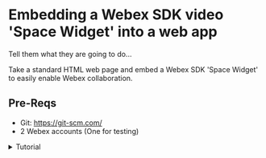 [Add Webex photo]: # 
# Embedding a Webex SDK video 'Space Widget' into a web app

Tell them what they are going to do...

Take a standard HTML web page and embed a Webex SDK 'Space Widget' to easily enable Webex collaboration.
 
[Add a gif of end product]: #  

## Pre-Reqs
- Git: https://git-scm.com/
- 2 Webex accounts (One for testing)

<details>
<summary>Tutorial</summary>

# Installation

To embed a Space Widget into a web page, we first need to have a web page! A basic HTML/CSS project for the fictitious 'OneBank' company can be downloaded from GitHub, or cloned via Git:
 
## Obtain your Webex Personal Access Token 

[Click here for your Webex Access Token!](https://developer.webex.com/docs/getting-started)

or https://developer.webex.com/docs/getting-started 
 > Important: Copy Personal Access Token for later use
<br/>
 
![CleanShot-Google Chrome202207-14 at 11 17 36](https://user-images.githubusercontent.com/9085386/179029658-ecdb4a93-b1a1-47c9-8d87-4a0af12e15db.png)


## Configure

1. Clone the repository with git 
```
git clone https://github.com/Radmanded/webex-spaceWidget.git

```
<br/>

2. Change to the onebank folder `cd /webex-spaceWidget` 

<br/>

3. Open `webex-teams.html` in an editor
  -- add your Webex personal access token and an 
  -- add an email address to a webex user that is not yourself
  -- Save the file

<br/>

4. Next make changes to `onebank.html` in your editor
  - Find Line 69, which defines the blue button on the page labeled 'Ask Sandy':
 
 <br/>
 
 `<input type='submit' value='Ask Sandy' name='submit' class='submit' onclick='' />`

<br/>

> Note: the `oneclick` handler is empty

<br/>

5. Place `window.open("webex-teams.html","","height=500,width=450")` inside the `onclick=''`

<br/>

> Example of Line 69 after change:  

```
<input type='submit' value='Ask Sandy' name='submit' class='submit' onclick='window.open("webex-teams.html","","height=500,width=450")' />

```
<br/>

## Test Configuration

1. Open the onebank.html file in your browser

<br/>

2. Right-click on the 'Ask Sandy' button, and choose Inspect Element

> Note: You should see the window.open JavaScript code you entered above:

<br/>

3. Click 'Ask Sandy'

<br/>

4. Check to see that your pop-up window appears, and automatically starts loading the Webex Space Widget. Collaborate away!

</details>



